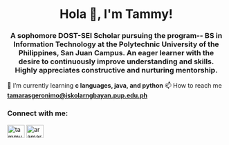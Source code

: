 <h1 align="center"> Hola 👋, I'm Tammy!</h1>
<h3 align="center"> A sophomore DOST-SEI Scholar pursuing the program-- BS in Information Technology at the Polytechnic University of the Philippines, San Juan Campus. An eager learner with the desire to continuously improve understanding and skills. Highly appreciates constructive and nurturing mentorship.</h3>

🌱 I’m currently learning **c languages, java, and python**
📫 How to reach me **tamarasgeronimo@iskolarngbayan.pup.edu.ph**

<h3 align="left">Connect with me:</h3>
<p align="left">
<a href="https://linkedin.com/in/tammygeronimo" target="blank"><img align="center" src="https://raw.githubusercontent.com/rahuldkjain/github-profile-readme-generator/master/src/images/icons/Social/linked-in-alt.svg" alt="tammygeronimo" height="30" width="40" /></a>
<a href="https://instagram.com/aramarina_" target="blank"><img align="center" src="https://raw.githubusercontent.com/rahuldkjain/github-profile-readme-generator/master/src/images/icons/Social/instagram.svg" alt="aramarina_" height="30" width="40" /></a>
</p>

<!--
**tammygeronimo/tammygeronimo** is a ✨ _special_ ✨ repository because its `README.md` (this file) appears on your GitHub profile.

Here are some ideas to get you started:




- 🔭 I’m currently working on ...
- 🌱 I’m currently learning ...
- 👯 I’m looking to collaborate on ...
- 🤔 I’m looking for help with ...
- 💬 Ask me about ...
- 📫 How to reach me: ...
- 😄 Pronouns: ...
- ⚡ Fun fact: ...
-->
